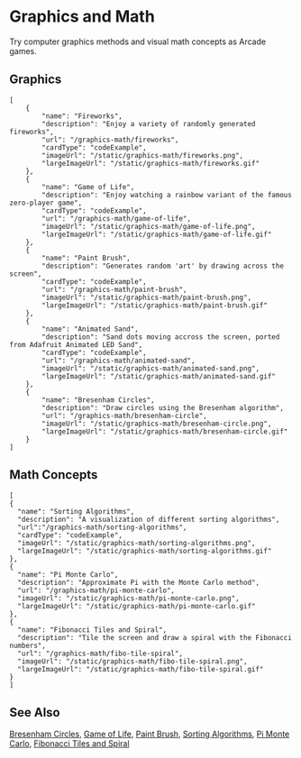 # Graphics and Math

Try computer graphics methods and visual math concepts as Arcade games.

## Graphics

```codecard
[
    {
        "name": "Fireworks",
        "description": "Enjoy a variety of randomly generated fireworks",
        "url": "/graphics-math/fireworks",
        "cardType": "codeExample",
        "imageUrl": "/static/graphics-math/fireworks.png",
        "largeImageUrl": "/static/graphics-math/fireworks.gif"
    },
    {
        "name": "Game of Life",
        "description": "Enjoy watching a rainbow variant of the famous zero-player game",
        "cardType": "codeExample",
        "url": "/graphics-math/game-of-life",
        "imageUrl": "/static/graphics-math/game-of-life.png",
        "largeImageUrl": "/static/graphics-math/game-of-life.gif"
    },
    {
        "name": "Paint Brush",
        "description": "Generates random 'art' by drawing across the screen",
        "cardType": "codeExample",
        "url": "/graphics-math/paint-brush",
        "imageUrl": "/static/graphics-math/paint-brush.png",
        "largeImageUrl": "/static/graphics-math/paint-brush.gif"
    },
    {
        "name": "Animated Sand",
        "description": "Sand dots moving accross the screen, ported from Adafruit Animated LED Sand",
        "cardType": "codeExample",
        "url": "/graphics-math/animated-sand",
        "imageUrl": "/static/graphics-math/animated-sand.png",
        "largeImageUrl": "/static/graphics-math/animated-sand.gif"
    },
    {
        "name": "Bresenham Circles",
        "description": "Draw circles using the Bresenham algorithm",
        "url": "/graphics-math/bresenham-circle",
        "imageUrl": "/static/graphics-math/bresenham-circle.png",
        "largeImageUrl": "/static/graphics-math/bresenham-circle.gif"
    }
]
```

## Math Concepts

```codecard
[
{
  "name": "Sorting Algorithms",
  "description": "A visualization of different sorting algorithms",
  "url":"/graphics-math/sorting-algorithms",
  "cardType": "codeExample",
  "imageUrl": "/static/graphics-math/sorting-algorithms.png",
  "largeImageUrl": "/static/graphics-math/sorting-algorithms.gif"
},
{
  "name": "Pi Monte Carlo",
  "description": "Approximate Pi with the Monte Carlo method",
  "url": "/graphics-math/pi-monte-carlo",
  "imageUrl": "/static/graphics-math/pi-monte-carlo.png",
  "largeImageUrl": "/static/graphics-math/pi-monte-carlo.gif"
},
{
  "name": "Fibonacci Tiles and Spiral",
  "description": "Tile the screen and draw a spiral with the Fibonacci numbers",
  "url": "/graphics-math/fibo-tile-spiral",
  "imageUrl": "/static/graphics-math/fibo-tile-spiral.png",
  "largeImageUrl": "/static/graphics-math/fibo-tile-spiral.gif"
}
]
```

## See Also

[Bresenham Circles](/graphics-math/bresenham-circle),
[Game of Life](/graphics-math/game-of-life),
[Paint Brush](/graphics-math/paint-brush),
[Sorting Algorithms](/graphics-math/sorting-algorithms),
[Pi Monte Carlo](/graphics-math/pi-monte-carlo),
[Fibonacci Tiles and Spiral](/graphics-math/fibo-tile-spiral)

